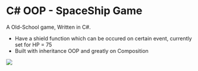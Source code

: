 # C# OOP - SpaceShip Game

A Old-School game, Written in C#. <Br>
  <ul> 
    <li>Have a shield function which can be occured on certain event, currently set for HP = 75</li>
    <li>Built with inheritance OOP and greatly on Composition</li>
  </ul>
  
  <img src="GameDemo.gif">
